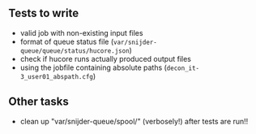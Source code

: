 Tests to write
--------------

* valid job with non-existing input files
* format of queue status file (`var/snijder-queue/queue/status/hucore.json`)
* check if hucore runs actually produced output files
* using the jobfile containing absolute paths (`decon_it-3_user01_abspath.cfg`)

Other tasks
-----------

* clean up "var/snijder-queue/spool/" (verbosely!) after tests are run!!
